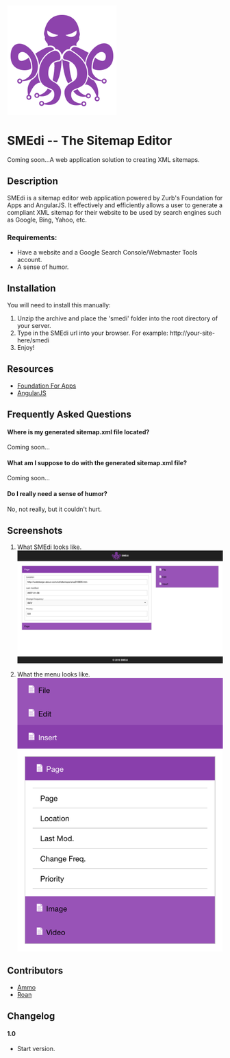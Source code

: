 ![SMEdi logo](smedi-logo.png)
# SMEdi -- The Sitemap Editor

Coming soon...A web application solution to creating XML sitemaps.


## Description

SMEdi is a sitemap editor web application powered by Zurb's Foundation for Apps and AngularJS. It effectively and efficiently allows a user to generate a compliant XML sitemap for their website to be used by search engines such as Google, Bing, Yahoo, etc.

### Requirements:
  * Have a website and a Google Search Console/Webmaster Tools account.
  * A sense of humor.

## Installation

You will need to install this manually:

1. Unzip the archive and place the 'smedi' folder into the root directory of your server.
2. Type in the SMEdi url into your browser. For example: http://your-site-here/smedi
3. Enjoy!

## Resources
* [Foundation For Apps](http://foundation.zurb.com/apps.html)
* [AngularJS](https://angularjs.org/)

## Frequently Asked Questions

#### Where is my generated sitemap.xml file located?
Coming soon...
#### What am I suppose to do with the generated sitemap.xml file?
Coming soon...
#### Do I really need a sense of humor?
No, not really, but it couldn't hurt.

## Screenshots

1. What SMEdi looks like.
![What it looks like selecting the 'Testimonials' menu in the admin menu](screenshot-1.png)

2. What the menu looks like.
![What it looks like after selecting the 'Add New' sub-menu](screenshot-2.png)

## Contributors
* [Ammo](http://www.linkedin.com/in/ammocan)
* [Roan](http://www.linkedin.com/in/roan-horning-7b625a17)


## Changelog

#### 1.0
* Start version.

